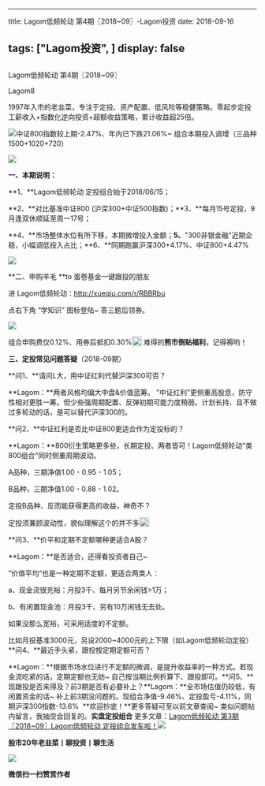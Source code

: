 
---
title:   Lagom低频轮动 第4期〖2018~09〗-Lagom投资
date: 2018-09-16

tags: ["Lagom投资", ]
display: false
---


## 



Lagom低频轮动 第4期〖2018~09〗




Lagom8




1997年入市的老韭菜，专注于定投、资产配置、低风险等稳健策略。零起步定投工薪收入+指数化逆向投资+超额收益策略，累计收益超25倍。




<img class="" data-copyright="0" data-ratio="0.05776173285198556" data-s="300,640" src="https://mmbiz.qpic.cn/mmbiz_png/ZB4WjgjLjJW3KtDibicU3BB1HNQ9lDS2M5oGRnchkNPRzYsc0Ua6CIu7rZH3vAficcBEPYHU9ZTPqkic1sicT8CaxQQ/640?wx_fmt=png" data-type="png" data-w="554" style=""/>中证800指数较上期-2.47%、年内已下跌21.06%~ 组合本期投入调增（三品种1500+1020+720）

<img class="" data-copyright="0" data-ratio="0.2251968503937008" data-s="300,640" src="https://mmbiz.qpic.cn/mmbiz_png/ZB4WjgjLjJVdAXs6AicQLRROlKP6WWxnj32uw79rM2xudbKSXYqTNGv6ibhl01CLc8FzPg36OAW6tcbkciaZVyFdw/640?wx_fmt=png" data-type="png" data-w="635" style=""/>

**一、本期说明：**

**1、**Lagom低频轮动&nbsp;定投组合始于2018/06/15；

**2、**对比基准中证800 (沪深300+中证500指数)；**3、**每月15号定投，9月逢双休顺延至周一17号；

**4、**市场整体水位有所下移，本期微增投入金额；**5、**"300非银金融"近期企稳，小幅调低投入占比；**6、**同期跑赢沪深300+4.17%、中证800+4.47%

<img class="" data-copyright="0" data-ratio="0.5862068965517241" data-s="300,640" src="https://mmbiz.qpic.cn/mmbiz_png/ZB4WjgjLjJVdAXs6AicQLRROlKP6WWxnjicKKGVyMjX63BvrIVonx5bicUDUv1O3sJNICKa5RcwqTlBVQFqtxdnDA/640?wx_fmt=png" data-type="png" data-w="580" style=""/>



**二、申购羊毛 **to 蛋卷基金一键跟投的朋友

进 Lagom低频轮动：http://xueqiu.com/r/RBBRbu

点右下角 “学知识” 图标登陆~ 答三题后领券。

<img class="" data-copyright="0" data-ratio="1.2980392156862746" data-s="300,640" src="https://mmbiz.qpic.cn/mmbiz_png/ZB4WjgjLjJVdAXs6AicQLRROlKP6WWxnjQyWm56VcKhHibSCuIV4Wq1L9JBGdkynXQujcT5DYrm3KiaGibkGzF9Wgw/640?wx_fmt=png" data-type="png" data-w="510" style=""/>

组合申购费仅0.12%、用券后抵扣0.30%<img src="https://res.wx.qq.com/mpres/htmledition/images/icon/common/emotion_panel/smiley/smiley_2.png" data-ratio="1" data-w="20" style="color: rgb(136, 136, 136);font-size: 15px;white-space: normal;display: inline-block;width: 20px;vertical-align: text-bottom;"/>&nbsp;难得的**熊市倒贴福利**，记得褥哟！

**三、定投常见问题答疑**（2018-09期）

**问1、**请问L大，用中证红利代替沪深300可否？

**Lagom：**两者风格均偏大中盘&amp;价值蓝筹。&nbsp;"中证红利"更侧重高股息，防守性相对更胜一筹。但少些强周期配置、反弹初期可能力度稍弱。计划长持、且不做过多轮动的话，是可以替代沪深300的。

**问2、**中证红利是否比中证800更适合作为定投标的？

**Lagom：**800衍生策略更多些，长期定投、两者皆可！Lagom低频轮动"类800组合"同时侧重周期波动。

A品种，三期净值1.00 - 0.95 - 1.05；

B品种，三期净值1.00 - 0.88 - 1.02。

定投B品种、反而能获得更高的收益，神奇不？

定投须兼顾波动性，貌似理解这个的并不多<img src="https://res.wx.qq.com/mpres/htmledition/images/icon/common/emotion_panel/smiley/smiley_4.png" data-ratio="1" data-w="20" style="display:inline-block;width:20px;vertical-align:text-bottom;"/>



**问3、**价平和定期不定额哪种更适合A股？

**Lagom：**是否适合，还得看投资者自己~&nbsp;



”价值平均“也是一种定期不定额，更适合两类人：

a、现金流很充裕：月投3千、每月另节余闲钱&gt;1万；

b、有闲置现金池：月投3千、另有10万闲钱无去处。

如果没那么宽裕，可采用适度的不定额。

比如月投基准3000元，另设2000~4000元的上下限（如Lagom低频轮动定投）**问4、**最近手头紧，跟投按定期定额可否？

**Lagom：**根据市场水位进行不定额的微调，是提升收益率的一种方式。若现金流吃紧的话，定期定额也无妨~ 自己按当期比例折算下、跟投即可。**问5、**现跟投是否来得及？前3期是否有必要补上？**Lagom：**全市场估值仍较低，有闲置资金的话~ 补上前3期没问题的。现组合净值-9.46%、定投盈亏-4.11%，同期沪深300指数-13.6%&nbsp; **欢迎抄底！**更多答疑可至以前文章查阅~&nbsp;类似问题帖内留言，我抽空会回复的。**实盘定投组合** 更多文章：[Lagom低频轮动 第3期〖2018~09〗](http://mp.weixin.qq.com/s?__biz=MzI3MDQ2NjY2Mw==&amp;mid=2247483804&amp;idx=1&amp;sn=0be3d7dee7550963b1a8124d0877bc23&amp;chksm=ead1ea94dda66382c7b35997e48874f358f78bf61fa2d3f21588df9cd303f37ed09b11fef90b&amp;scene=21#wechat_redirect)[Lagom低频轮动 定投组合发车啦！](http://mp.weixin.qq.com/s?__biz=MzI3MDQ2NjY2Mw==&amp;mid=2247483768&amp;idx=1&amp;sn=f881618316d4350d97b9493d2ce20f56&amp;chksm=ead1ea70dda663664d7a9c55da1379a6741f0417c680154227dd88a06a0536c525d9f076e838&amp;scene=21#wechat_redirect)<img class="" data-copyright="0" data-ratio="0.05776173285198556" data-s="300,640" src="https://mmbiz.qpic.cn/mmbiz_png/ZB4WjgjLjJW3KtDibicU3BB1HNQ9lDS2M5oGRnchkNPRzYsc0Ua6CIu7rZH3vAficcBEPYHU9ZTPqkic1sicT8CaxQQ/640?wx_fmt=png" data-type="png" data-w="554"/>

**股市20年老韭菜丨聊投资丨聊生活**

<img class="" data-copyright="0" data-ratio="0.390625" data-s="300,640" src="https://mmbiz.qpic.cn/mmbiz_png/ZB4WjgjLjJW3KtDibicU3BB1HNQ9lDS2M5AHEoeiaz0dQ4NfIRjBMuXvyJn8dXWm7ftklb0xqheiaMia0zbkyMJiaKzA/640?wx_fmt=png" data-type="png" data-w="640" style=""/>


**微信扫一扫赞赏作者**















